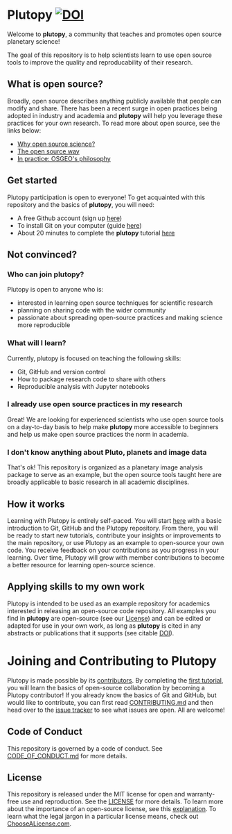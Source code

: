 # Plutopy [![DOI](https://zenodo.org/badge/160094716.svg)](https://zenodo.org/badge/latestdoi/160094716)

Welcome to **plutopy**, a community that teaches and promotes open source planetary science!

The goal of this repository is to help scientists learn to use open source tools to improve the quality and reproducability of their research.

## What is open source?
Broadly, open source describes anything publicly available that people can modify and share. There has been a recent surge in open practices being adopted in industry and academia and **plutopy** will help you leverage these practices for your own research. To read more about open source, see the links below:

- [Why open source science?](https://opensource.com/resources/open-science)
- [The open source way](https://opensource.com/open-source-way)
- [In practice: OSGEO's philosophy](https://www.osgeo.org/about/what-is-open-source/)

## Get started
Plutopy participation is open to everyone! To get acquainted with this repository and the basics of **plutopy**, you will need:

- A free Github account (sign up [here](https://github.com/join))
- To install Git on your computer (guide [here](https://www.atlassian.com/git/tutorials/install-git#windows))
- About 20 minutes to complete the **plutopy** tutorial [here](https://github.com/cjtu/plutopy/issues/1)

## Not convinced?

### Who can join plutopy?
Plutopy is open to anyone who is:

- interested in learning open source techniques for scientific research
- planning on sharing code with the wider community
- passionate about spreading open-source practices and making science more reproducible

### What will I learn?
Currently, plutopy is focused on teaching the following skills:

- Git, GitHub and version control
- How to package research code to share with others
- Reproducible analysis with Jupyter notebooks

### I already use open source practices in my research
Great! We are looking for experienced scientists who use open source tools on a day-to-day basis to help make **plutopy** more accessible to beginners and help us make open source practices the norm in academia.

### I don't know anything about Pluto, planets and image data
That's ok! This repository is organized as a planetary image analysis package to serve as an example, but the open source tools taught here are broadly applicable to basic research in all academic disciplines.

## How it works
Learning with Plutopy is entirely self-paced. You will start [here](https://github.com/cjtu/plutopy/issues/1) with a basic introduction to Git, GitHub and the Plutopy repository. From there, you will be ready to start new tutorials, contribute your insights or improvements to the main repository, or use Plutopy as an example to open-source your own code. You receive feedback on your contributions as you progress in your learning. Over time, Plutopy will grow with member contributions to become a better resource for learning open-source science.

## Applying skills to my own work
Plutopy is intended to be used as an example repository for academics interested in releasing an open-source code repository. All examples you find in **plutopy** are open-source (see our [License](#License)) and can be edited or adapted for use in your own work, as long as **plutopy** is cited in any abstracts or publications that it supports (see citable [DOI](https://zenodo.org/badge/latestdoi/160094716)). 

# Joining and Contributing to Plutopy
Plutopy is made possible by its [contributors](./CONTRIBUTORS.md). By completing the [first tutorial](https://github.com/cjtu/plutopy/issues/1), you will learn the basics of open-source collaboration by becoming a Plutopy contributor! If you already know the basics of Git and GitHub, but would like to contribute, you can first read [CONTRIBUTING.md](./CONTRIBUTING.md) and then head over to the [issue tracker](https://github.com/cjtu/plutopy/issues) to see what issues are open. All are welcome!

## Code of Conduct
This repository is governed by a code of conduct. See [CODE_OF_CONDUCT.md](./CODE_OF_CONDUCT.md) for more details.

## License
This repository is released under the MIT license for open and warranty-free use and reproduction. See the [LICENSE](./LICENSE) for more details. To learn more about the importance of an open-source license, see this [explanation](https://choosealicense.com/no-permission/). To learn what the legal jargon in a particular license means, check out [ChooseALicense.com](https://choosealicense.com).
